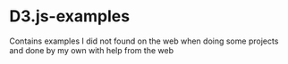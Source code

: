 # D3.js-examples
Contains examples I did not found on the web when doing some projects and done by my own with help from the web
